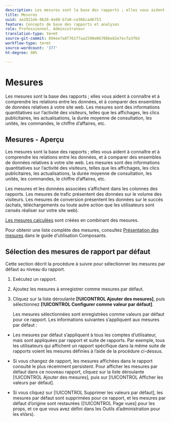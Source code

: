 ```yaml
---
description: Les mesures sont la base des rapports ; elles vous aident à connaître et à comprendre les relations entre les données, et à comparer des ensembles de données relatives à votre site web. Les mesures sont des informations quantitatives sur l’activité des visiteurs, telles que les affichages, les clics publicitaires, les actualisations, la durée moyenne de consultation, les unités, les commandes, le chiffre d’affaires, etc.
title: Mesures
uuid: ae2021eb-8b26-4a98-b7a0-ce36bca46753
feature: Concepts de base des rapports et analyses
role: Professionnel, Administrateur
translation-type: tm+mt
source-git-commit: 894ee7a8f761f7aa2590e06708be82e7ecfa3f6d
workflow-type: tm+mt
source-wordcount: '377'
ht-degree: 98%

---
```



# Mesures

Les mesures sont la base des rapports ; elles vous aident à connaître et à comprendre les relations entre les données, et à comparer des ensembles de données relatives à votre site web. Les mesures sont des informations quantitatives sur l’activité des visiteurs, telles que les affichages, les clics publicitaires, les actualisations, la durée moyenne de consultation, les unités, les commandes, le chiffre d’affaires, etc.

## Mesures - Aperçu

Les mesures sont la base des rapports ; elles vous aident à connaître et à comprendre les relations entre les données, et à comparer des ensembles de données relatives à votre site web. Les mesures sont des informations quantitatives sur l’activité des visiteurs, telles que les affichages, les clics publicitaires, les actualisations, la durée moyenne de consultation, les unités, les commandes, le chiffre d’affaires, etc.

Les mesures et les données associées s’affichent dans les colonnes des rapports. Les mesures de trafic présentent des données sur le volume des visiteurs. Les mesures de conversion présentent les données sur le succès (achats, téléchargements ou toute autre action que les utilisateurs sont censés réaliser sur votre site web).

[Les mesures calculées](/help/components/c-calcmetrics/cm-overview.md) sont créées en combinant des mesures.

Pour obtenir une liste complète des mesures, consultez [Présentation des mesures](/help/components/metrics/overview.md) dans le guide d’utilisation Composants.

## Sélection des mesures de rapport par défaut

Cette section décrit la procédure à suivre pour sélectionner les mesures par défaut au niveau du rapport.

<!-- 

t_metrics_set_default.xml

 -->

1. Exécutez un rapport.
1. Ajoutez les mesures à enregistrer comme mesures par défaut.
1. Cliquez sur la liste déroulante **[!UICONTROL Ajouter des mesures]**, puis sélectionnez **[!UICONTROL Configurer comme valeur par défaut]**.

   Les mesures sélectionnées sont enregistrées comme valeurs par défaut pour ce rapport. Les informations suivantes s’appliquent aux mesures par défaut :

* Les mesures par défaut s’appliquent à tous les comptes d’utilisateur, mais sont appliquées par rapport et suite de rapports. Par exemple, tous les utilisateurs qui affichent un rapport spécifique dans la même suite de rapports voient les mesures définies à l’aide de la procédure ci-dessus.
* Si vous changez de rapport, les mesures affichées dans le rapport consulté le plus récemment persistent. Pour afficher les mesures par défaut dans ce nouveau rapport, cliquez sur la liste déroulante [!UICONTROL Ajouter des mesures], puis sur [!UICONTROL Afficher les valeurs par défaut].

* Si vous cliquez sur [!UICONTROL Supprimer les valeurs par défaut], les mesures par défaut sont supprimées pour ce rapport, et les mesures par défaut d’origine sont restaurées ([!UICONTROL Page vues] pour les props, et ce que vous avez défini dans les Outils d’administration pour les eVars).


